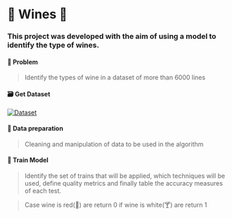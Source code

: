 # :grapes: Wines :wine_glass:
### This project was developed with the aim of using a model to identify the type of wines.

#### :dart: Problem 
>Identify the types of wine in a dataset of more than 6000 lines

#### :card_file_box: Get Dataset 
[![Dataset](https://cdn-icons.flaticon.com/png/128/917/premium/917806.png?token=exp=1634056529~hmac=7c188db1eb1b8f821208da8c262b998e)](https://www.kaggle.com/dell4010/wine-dataset)

#### :construction: Data preparation 
>Cleaning and manipulation of data to be used in the algorithm


#### :mechanical_arm: Train Model 
>Identify the set of trains that will be applied, which techniques will be used, define quality metrics and finally table the accuracy measures of each test.

> Case wine is red(:wine_glass:) are return 0 if wine is white(:cocktail:) are return 1